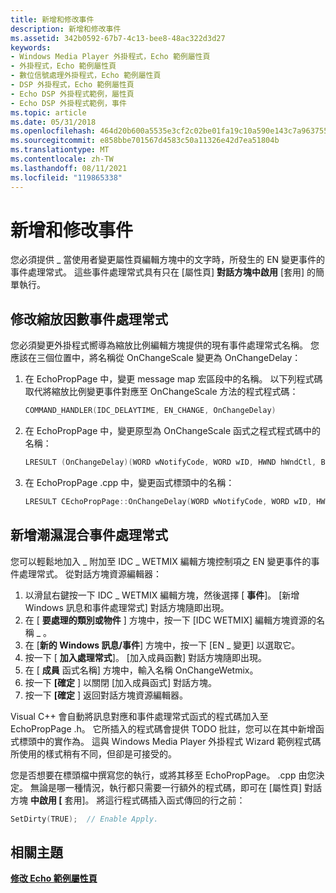 ```yaml
---
title: 新增和修改事件
description: 新增和修改事件
ms.assetid: 342b0592-67b7-4c13-bee8-48ac322d3d27
keywords:
- Windows Media Player 外掛程式，Echo 範例屬性頁
- 外掛程式，Echo 範例屬性頁
- 數位信號處理外掛程式，Echo 範例屬性頁
- DSP 外掛程式，Echo 範例屬性頁
- Echo DSP 外掛程式範例，屬性頁
- Echo DSP 外掛程式範例，事件
ms.topic: article
ms.date: 05/31/2018
ms.openlocfilehash: 464d20b600a5535e3cf2c02be01fa19c10a590e143c7a96375580719b70c274c
ms.sourcegitcommit: e858bbe701567d4583c50a11326e42d7ea51804b
ms.translationtype: MT
ms.contentlocale: zh-TW
ms.lasthandoff: 08/11/2021
ms.locfileid: "119865338"
---
```

# <a name="adding-and-modifying-the-events"></a>新增和修改事件

您必須提供 \_ 當使用者變更屬性頁編輯方塊中的文字時，所發生的 EN 變更事件的事件處理常式。 這些事件處理常式具有只在 [屬性頁] **對話方塊中啟用** [套用] 的簡單執行。

## <a name="modifying-the-scale-factor-event-handler"></a>修改縮放因數事件處理常式

您必須變更外掛程式嚮導為縮放比例編輯方塊提供的現有事件處理常式名稱。 您應該在三個位置中，將名稱從 OnChangeScale 變更為 OnChangeDelay：

1.  在 EchoPropPage 中，變更 message map 宏區段中的名稱。 以下列程式碼取代將縮放比例變更事件對應至 OnChangeScale 方法的程式程式碼：
    ```C++
    COMMAND_HANDLER(IDC_DELAYTIME, EN_CHANGE, OnChangeDelay)
    
    ```

    

2.  在 EchoPropPage 中，變更原型為 OnChangeScale 函式之程式程式碼中的名稱：
    ```C++
    LRESULT (OnChangeDelay)(WORD wNotifyCode, WORD wID, HWND hWndCtl, BOOL& bHandled);
    
    ```

    

3.  在 EchoPropPage .cpp 中，變更函式標頭中的名稱：
    ```C++
    LRESULT CEchoPropPage::OnChangeDelay(WORD wNotifyCode, WORD wID, HWND hWndCtl, BOOL& bHandled)
    
    ```

    

## <a name="adding-the-wet-mix-event-handler"></a>新增潮濕混合事件處理常式

您可以輕鬆地加入 \_ 附加至 IDC \_ WETMIX 編輯方塊控制項之 EN 變更事件的事件處理常式。 從對話方塊資源編輯器：

1.  以滑鼠右鍵按一下 IDC \_ WETMIX 編輯方塊，然後選擇 [ **事件**]。 [新增 Windows 訊息和事件處理常式] 對話方塊隨即出現。
2.  在 [ **要處理的類別或物件** ] 方塊中，按一下 [IDC WETMIX] 編輯方塊資源的名稱 \_ 。
3.  在 [**新的 Windows 訊息/事件**] 方塊中，按一下 [EN \_ 變更] 以選取它。
4.  按一下 [ **加入處理常式**]。 [加入成員函數] 對話方塊隨即出現。
5.  在 [ **成員** 函式名稱] 方塊中，輸入名稱 OnChangeWetmix。
6.  按一下 **[確定** ] 以關閉 [加入成員函式] 對話方塊。
7.  按一下 **[確定** ] 返回對話方塊資源編輯器。

Visual C++ 會自動將訊息對應和事件處理常式函式的程式碼加入至 EchoPropPage .h。 它所插入的程式碼會提供 TODO 批註，您可以在其中新增函式標頭中的實作為。 這與 Windows Media Player 外掛程式 Wizard 範例程式碼所使用的樣式稍有不同，但卻是可接受的。

您是否想要在標頭檔中撰寫您的執行，或將其移至 EchoPropPage。 .cpp 由您決定。 無論是哪一種情況，執行都只需要一行額外的程式碼，即可在 [屬性頁] 對話方塊 **中啟用 [** 套用]。 將這行程式碼插入函式傳回的行之前：


```C++
SetDirty(TRUE);  // Enable Apply.

```



## <a name="related-topics"></a>相關主題

<dl> <dt>

[**修改 Echo 範例屬性頁**](modifying-the-echo-sample-property-page.md)
</dt> </dl>

 

 




